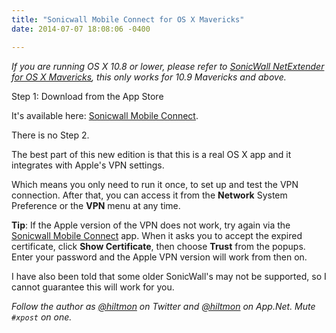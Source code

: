 ```yaml
---
title: "Sonicwall Mobile Connect for OS X Mavericks"
date: 2014-07-07 18:08:06 -0400

---
```


*If you are running OS X 10.8 or lower, please refer to [SonicWall NetExtender for OS X Mavericks](https://hiltmon.com/blog/2013/09/28/sonicwall-netextender-for-os-x-mavericks/), this only works for 10.9 Mavericks and above.*

Step 1: Download from the App Store

It's available here: [Sonicwall Mobile Connect](https://itunes.apple.com/us/app/sonicwall-mobile-connect/id822514576?mt=12&uo=4&at=10l894).

There is no Step 2.

The best part of this new edition is that this is a real OS X app and it integrates with Apple's VPN settings.

Which means you only need to run it once, to set up and test the VPN connection. After that, you can access it from the **Network** System Preference or the **VPN** menu at any time.

**Tip**: If the Apple version of the VPN does not work, try again via the [Sonicwall Mobile Connect](https://itunes.apple.com/us/app/sonicwall-mobile-connect/id822514576?mt=12&uo=4&at=10l894) app. When it asks you to accept the expired certificate, click **Show Certificate**, then choose **Trust** from the popups. Enter your password and the Apple VPN version will work from then on.

I have also been told that some older SonicWall's may not be supported, so I cannot guarantee this will work for you.

*Follow the author as [@hiltmon](https://twitter.com/hiltmon) on Twitter and [@hiltmon](http://alpha.app.net/hiltmon) on App.Net. Mute `#xpost` on one.*
